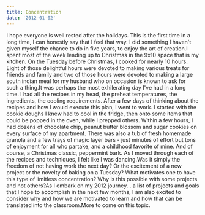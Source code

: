```yaml
---
title: Concentration
date: '2012-01-02'
---
```


I hope everyone is well rested after the holidays. This is the first time in a long time, I can honestly say that I feel that way. I did something I haven't given myself the chance to do in five years, to enjoy the art of creation.I spent most of the week leading up to Christmas in the 9x10 space that is my kitchen. On the Tuesday before Christmas, I cooked for nearly 10 hours. Eight of those delightful hours were devoted to making various treats for friends and family and two of those hours were devoted to making a large south indian meal for my husband who on occasion is known to ask for such a thing.It was perhaps the most exhilerating day I've had in a long time. I had all the recipes in my head, the preheat temperatures, the ingredients, the cooling requirements. After a few days of thinking about the recipes and how I would execute this plan, I went to work. I started with the cookie doughs I knew had to cool in the fridge, then onto some items that could be popped in the oven, while I prepped others. Within a few hours, I had dozens of chocolate chip, peanut butter blossom and sugar cookies on every surface of my apartment. There was also a tub of fresh homemade granola and a few trays of magic layer bars - just minutes of effort but tons of enjoyment for all who partake, and a childhood favorite of mine. And of course, a Christmas classic, peppermint bark. As I moved through each of the recipes and techniques, I felt like I was dancing.Was it simply the freedom of not having work the next day? Or the excitement of a new project or the novelty of baking on a Tuesday? What motivates one to have this type of limitless concentration? Why is this possible with some projects and not others?As I embark on my 2012 journey... a list of projects and goals that I hope to accomplish in the next few months, I am also excited to consider why and how we are motivated to learn and how that can be translated into the classroom.More to come on this topic.
